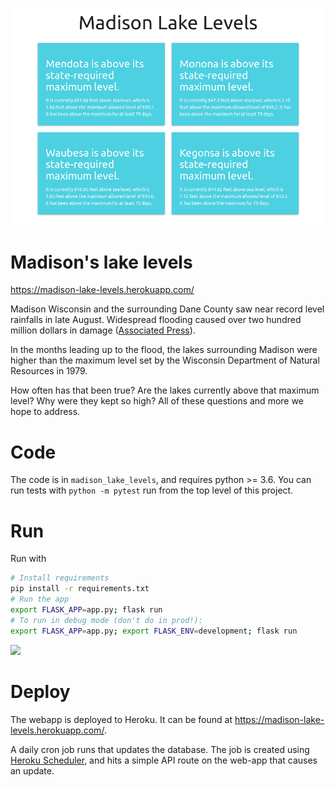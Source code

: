 ![](/static/website-image.png)

# Madison's lake levels

https://madison-lake-levels.herokuapp.com/

Madison Wisconsin and the surrounding Dane County saw near record level rainfalls in late August. Widespread flooding caused over two hundred million dollars in damage ([Associated Press](https://apnews.com/15a2ca91bcb94840bceb192365cf01a1)).

In the months leading up to the flood, the lakes surrounding Madison were higher than the maximum level set by the Wisconsin Department of Natural Resources in 1979.

How often has that been true? Are the lakes currently above that maximum level? Why were they kept so high? All of these questions and more we hope to address.

# Code

The code is in `madison_lake_levels`, and requires python >= 3.6. You can run tests with `python -m pytest` run from the top level of this project.

# Run

Run with

```bash
# Install requirements
pip install -r requirements.txt
# Run the app
export FLASK_APP=app.py; flask run
# To run in debug mode (don't do in prod!):
export FLASK_APP=app.py; export FLASK_ENV=development; flask run
```

![](https://travis-ci.com/kbrose/madison-lake-levels.svg?branch=master)

# Deploy

The webapp is deployed to Heroku. It can be found at https://madison-lake-levels.herokuapp.com/.

A daily cron job runs that updates the database. The job is created using [Heroku Scheduler](https://devcenter.heroku.com/articles/scheduler), and hits a simple API route on the web-app that causes an update.
